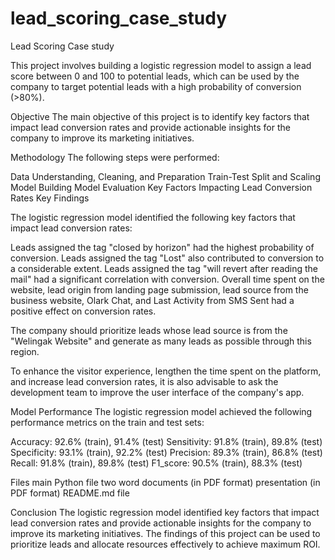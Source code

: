# lead_scoring_case_study

Lead Scoring Case study

This project involves building a logistic regression model to assign a lead score between 0 and 100 to potential leads, which can be used by the company to target potential leads with a high probability of conversion (>80%).

Objective The main objective of this project is to identify key factors that impact lead conversion rates and provide actionable insights for the company to improve its marketing initiatives.

Methodology The following steps were performed:

Data Understanding, Cleaning, and Preparation
Train-Test Split and Scaling
Model Building
Model Evaluation
Key Factors Impacting Lead Conversion Rates
Key Findings

The logistic regression model identified the following key factors that impact lead conversion rates:

Leads assigned the tag "closed by horizon" had the highest probability of conversion.
Leads assigned the tag "Lost" also contributed to conversion to a considerable extent.
Leads assigned the tag "will revert after reading the mail" had a significant correlation with conversion.
Overall time spent on the website, lead origin from landing page submission, lead source from the business website, Olark Chat, and Last Activity from SMS Sent had a positive effect on conversion rates.

The company should prioritize leads whose lead source is from the "Welingak Website" and generate as many leads as possible through this region.

To enhance the visitor experience, lengthen the time spent on the platform, and increase lead conversion rates, it is also advisable to ask the development team to improve the user interface of the company's app.

Model Performance The logistic regression model achieved the following performance metrics on the train and test sets:

Accuracy: 92.6% (train), 91.4% (test) Sensitivity: 91.8% (train), 89.8% (test) Specificity: 93.1% (train), 92.2% (test) Precision: 89.3% (train), 86.8% (test) Recall: 91.8% (train), 89.8% (test) F1_score: 90.5% (train), 88.3% (test)

Files main Python file two word documents (in PDF format) presentation (in PDF format) README.md file

Conclusion The logistic regression model identified key factors that impact lead conversion rates and provide actionable insights for the company to improve its marketing initiatives. The findings of this project can be used to prioritize leads and allocate resources effectively to achieve maximum ROI.
